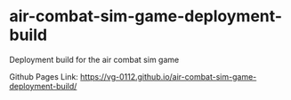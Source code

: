 # air-combat-sim-game-deployment-build
Deployment build for the air combat sim game

Github Pages Link: https://vg-0112.github.io/air-combat-sim-game-deployment-build/
